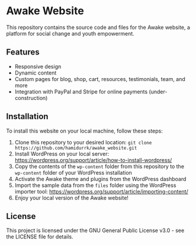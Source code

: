 # Awake Website

This repository contains the source code and files for the Awake website, a platform for social change and youth empowerment.

## Features

- Responsive design 
- Dynamic content
- Custom pages for blog, shop, cart, resources, testimonials, team, and more
- Integration with PayPal and Stripe for online payments (under-construction)

## Installation

To install this website on your local machine, follow these steps:

1. Clone this repository to your desired location: `git clone https://github.com/hamidurrk/awake_website.git`
2. Install WordPress on your local server: https://wordpress.org/support/article/how-to-install-wordpress/
3. Copy the contents of the `wp-content` folder from this repository to the `wp-content` folder of your WordPress installation
4. Activate the Awake theme and plugins from the WordPress dashboard
5. Import the sample data from the `files` folder using the WordPress importer tool: https://wordpress.org/support/article/importing-content/
6. Enjoy your local version of the Awake website!

## License

This project is licensed under the GNU General Public License v3.0 - see the LICENSE file for details.
